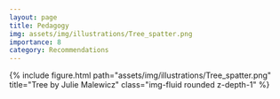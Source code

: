 ```yaml
---
layout: page
title: Pedagogy
img: assets/img/illustrations/Tree_spatter.png
importance: 8
category: Recommendations
---
```


<div class="row">
    <div class="col-sm mt-3 mt-md-0">
        {% include figure.html path="assets/img/illustrations/Tree_spatter.png" title="Tree by Julie Malewicz" class="img-fluid rounded z-depth-1" %}
    </div>
</div>
<!-- <div class="caption">
    This image can also have a caption. It's like magic.
</div> -->
